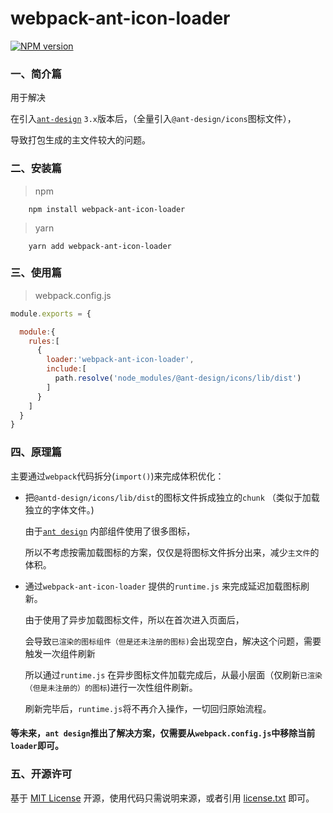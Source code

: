 ﻿# webpack-ant-icon-loader

[![NPM version][npm-image]][npm-url]


### 一、简介篇

用于解决

在引入[`ant-design`](https://ant-design.gitee.io/index-cn) `3.x`版本后，（全量引入`@ant-design/icons`图标文件），

导致打包生成的主文件较大的问题。


### 二、安装篇

> npm

```shell
    npm install webpack-ant-icon-loader
```

> yarn

```shell
    yarn add webpack-ant-icon-loader
```
     

### 三、使用篇

> webpack.config.js

```js
module.exports = {

  module:{
    rules:[
      {
        loader:'webpack-ant-icon-loader',
        include:[
          path.resolve('node_modules/@ant-design/icons/lib/dist')
        ]
      }
    ]
  }
}

```

### 四、原理篇

主要通过`webpack`代码拆分(`import()`)来完成体积优化：

- 把`@antd-design/icons/lib/dist`的图标文件拆成独立的`chunk` （类似于加载独立的字体文件。)

    由于[`ant design`](https://ant-design.gitee.io/index-cn) 内部组件使用了很多图标，

    所以不考虑按需加载图标的方案，仅仅是将图标文件拆分出来，减少`主文件`的体积。

- 通过`webpack-ant-icon-loader` 提供的`runtime.js` 来完成延迟加载图标刷新。

    由于使用了异步加载图标文件，所以在首次进入页面后，
    
   会导致`已渲染的图标组件（但是还未注册的图标)`会出现空白，解决这个问题，需要触发一次组件刷新
   
   所以通过`runtime.js` 在异步图标文件加载完成后，从最小层面（仅刷新`已渲染（但是未注册的）的图标`)进行一次性组件刷新。

   刷新完毕后，`runtime.js`将不再介入操作，一切回归原始流程。


#### 等未来，`ant design`推出了解决方案，仅需要从`webpack.config.js`中移除当前`loader`即可。


### 五、开源许可
基于 [MIT License](http://zh.wikipedia.org/wiki/MIT_License) 开源，使用代码只需说明来源，或者引用 [license.txt](https://github.com/sofish/typo.css/blob/master/license.txt) 即可。

[npm-url]: https://www.npmjs.com/package/webpack-ant-icon-loader
[npm-image]: https://img.shields.io/npm/v/webpack-ant-icon-loader.svg
